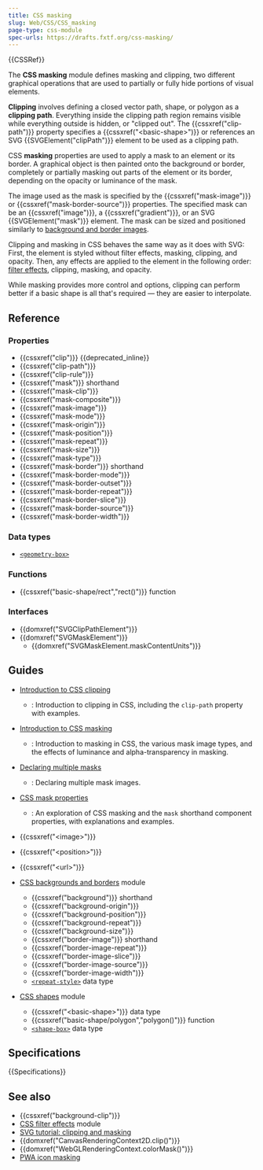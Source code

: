 ```yaml
---
title: CSS masking
slug: Web/CSS/CSS_masking
page-type: css-module
spec-urls: https://drafts.fxtf.org/css-masking/
---
```


{{CSSRef}}

The **CSS masking** module defines masking and clipping, two different graphical operations that are used to partially or fully hide portions of visual elements.

**Clipping** involves defining a closed vector path, shape, or polygon as a **clipping path**. Everything inside the clipping path region remains visible while everything outside is hidden, or "clipped out". The {{cssxref("clip-path")}} property specifies a {{cssxref("&lt;basic-shape&gt;")}} or references an SVG {{SVGElement("clipPath")}} element to be used as a clipping path.

CSS **masking** properties are used to apply a mask to an element or its border. A graphical object is then painted onto the background or border, completely or partially masking out parts of the element or its border, depending on the opacity or luminance of the mask.

The image used as the mask is specified by the {{cssxref("mask-image")}} or {{cssxref("mask-border-source")}} properties. The specified mask can be an {{cssxref("image")}}, a {{cssxref("gradient")}}, or an SVG {{SVGElement("mask")}} element. The mask can be sized and positioned similarly to [background and border images](/en-US/docs/Web/CSS/CSS_backgrounds_and_borders).

Clipping and masking in CSS behaves the same way as it does with SVG: First, the element is styled without filter effects, masking, clipping, and opacity. Then, any effects are applied to the element in the following order: [filter effects](/en-US/docs/Web/CSS/CSS_filter_effects), clipping, masking, and opacity.

While masking provides more control and options, clipping can perform better if a basic shape is all that's required — they are easier to interpolate.

## Reference

### Properties

- {{cssxref("clip")}} {{deprecated_inline}}
- {{cssxref("clip-path")}}
- {{cssxref("clip-rule")}}
- {{cssxref("mask")}} shorthand
- {{cssxref("mask-clip")}}
- {{cssxref("mask-composite")}}
- {{cssxref("mask-image")}}
- {{cssxref("mask-mode")}}
- {{cssxref("mask-origin")}}
- {{cssxref("mask-position")}}
- {{cssxref("mask-repeat")}}
- {{cssxref("mask-size")}}
- {{cssxref("mask-type")}}
- {{cssxref("mask-border")}} shorthand
- {{cssxref("mask-border-mode")}}
- {{cssxref("mask-border-outset")}}
- {{cssxref("mask-border-repeat")}}
- {{cssxref("mask-border-slice")}}
- {{cssxref("mask-border-source")}}
- {{cssxref("mask-border-width")}}

### Data types

- [`<geometry-box>`](/en-US/docs/Web/CSS/clip-path#geometry-box)

### Functions

- {{cssxref("basic-shape/rect","rect()")}} function

### Interfaces

- {{domxref("SVGClipPathElement")}}
- {{domxref("SVGMaskElement")}}
  - {{domxref("SVGMaskElement.maskContentUnits")}}

## Guides

- [Introduction to CSS clipping](/en-US/docs/Web/CSS/CSS_masking/Clipping)

  - : Introduction to clipping in CSS, including the `clip-path` property with examples.

- [Introduction to CSS masking](/en-US/docs/Web/CSS/CSS_masking/Masking)

  - : Introduction to masking in CSS, the various mask image types, and the effects of luminance and alpha-transparency in masking.

- [Declaring multiple masks](/en-US/docs/Web/CSS/CSS_masking/Multiple_masks)

  - : Declaring multiple mask images.

- [CSS mask properties](/en-US/docs/Web/CSS/CSS_masking/Mask_properties)

  - : An exploration of CSS masking and the `mask` shorthand component properties, with explanations and examples.

- {{cssxref("&lt;image&gt;")}}
- {{cssxref("&lt;position&gt;")}}
- {{cssxref("&lt;url&gt;")}}

- [CSS backgrounds and borders](/en-US/docs/Web/CSS/CSS_backgrounds_and_borders) module

  - {{cssxref("background")}} shorthand
  - {{cssxref("background-origin")}}
  - {{cssxref("background-position")}}
  - {{cssxref("background-repeat")}}
  - {{cssxref("background-size")}}
  - {{cssxref("border-image")}} shorthand
  - {{cssxref("border-image-repeat")}}
  - {{cssxref("border-image-slice")}}
  - {{cssxref("border-image-source")}}
  - {{cssxref("border-image-width")}}
  - [`<repeat-style>`](/en-US/docs/Web/CSS/background-repeat#values) data type

- [CSS shapes](/en-US/docs/Web/CSS/CSS_shapes) module

  - {{cssxref("&lt;basic-shape&gt;")}} data type
  - {{cssxref("basic-shape/polygon","polygon()")}} function
  - [`<shape-box>`](/en-US/docs/Web/CSS/shape-outside#shape-box) data type

## Specifications

{{Specifications}}

## See also

- {{cssxref("background-clip")}}
- [CSS filter effects](/en-US/docs/Web/CSS/CSS_filter_effects) module
- [SVG tutorial: clipping and masking](/en-US/docs/Web/SVG/Tutorials/SVG_from_scratch/Clipping_and_masking)
- {{domxref("CanvasRenderingContext2D.clip()")}}
- {{domxref("WebGLRenderingContext.colorMask()")}}
- [PWA icon masking](/en-US/docs/Web/Progressive_web_apps/How_to/Define_app_icons#support_masking)
